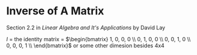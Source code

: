 # Inverse of A Matrix
Section 2.2 in *Linear Algebra and It's Applications* by David Lay

$I$ = the identity matrix =
$\begin{bmatrix}
  1, 0, 0, 0 \\
  0, 1, 0, 0 \\
  0, 0, 1, 0 \\
  0, 0, 0, 1 \\
\end{bmatrix}$ or some other dimesion besides 4x4